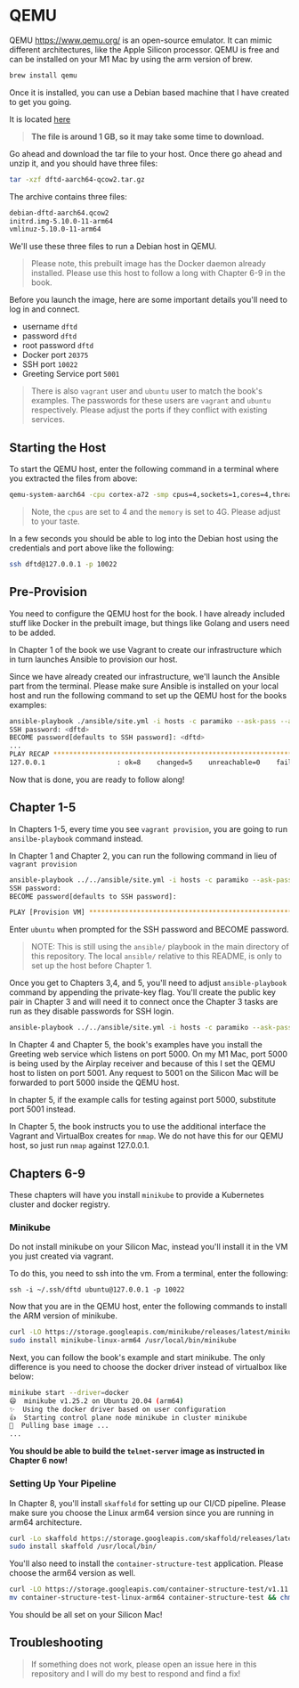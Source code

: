 # QEMU

QEMU https://www.qemu.org/ is an open-source emulator. It can mimic different architectures, like the Apple Silicon processor. QEMU is free and can be installed on your M1 Mac by using the arm version of brew.

```bash
brew install qemu
```

Once it is installed, you can use a Debian based machine that I have created to get you going.

It is located [here](https://dftd-qemu.sfo3.digitaloceanspaces.com/dftd-aarch64-qcow2.tar.gz)

> __The file is around 1 GB, so it may take some time to download.__

Go ahead and download the tar file to your host. Once there go ahead and unzip it, and you should have three files:

```bash
tar -xzf dftd-aarch64-qcow2.tar.gz
```

The archive contains three files:

```bash
debian-dftd-aarch64.qcow2
initrd.img-5.10.0-11-arm64
vmlinuz-5.10.0-11-arm64
```

We'll use these three files to run a Debian host in QEMU.

> Please note, this prebuilt image has the Docker daemon already installed.
> Please use this host to follow a long with Chapter 6-9 in the book.

Before you launch the image, here are some important details you'll need to log in and connect.

* username `dftd`
* password `dftd`
* root password `dftd`
* Docker port `20375`
* SSH port `10022`
* Greeting Service port `5001`

> There is also `vagrant` user and `ubuntu` user to match the book's examples. The passwords for these users are `vagrant` and `ubuntu` respectively.
> Please adjust the ports if they conflict with existing services.

## Starting the Host

To start the QEMU host, enter the following command in a terminal where you extracted the files from above:

```bash
qemu-system-aarch64 -cpu cortex-a72 -smp cpus=4,sockets=1,cores=4,threads=1 -machine virt,highmem=off -accel hvf -accel tcg,tb-size=2048 -m 4G -initrd initrd.img-5.10.0-11-arm64 -kernel vmlinuz-5.10.0-11-arm64 -append "root=/dev/vda2 console=ttyAMA0" -drive if=virtio,file=debian-dftd-aarch64.qcow2,format=qcow2,id=hd -net user,hostfwd=tcp::10022-:22,hostfwd=tcp::20375-:2375,hostfwd=tcp::5001-:5000 -net nic -device intel-hda -device hda-duplex -nographic
```

> Note, the `cpus` are set to 4 and the `memory` is set to 4G. Please adjust to your taste.

In a few seconds you should be able to log into the Debian host using the credentials and port above like the following:

```bash
ssh dftd@127.0.0.1 -p 10022
```

## Pre-Provision

You need to configure the QEMU host for the book. I have already included stuff like Docker in the prebuilt image, but things like Golang and users need to be added.

In Chapter 1 of the book we use Vagrant to create our infrastructure which in turn launches Ansible to provision our host.

Since we have already created our infrastructure, we'll launch the Ansible part from the terminal. Please make sure Ansible is installed on your local host and run the following command to set up the QEMU host for the books examples:

```bash
ansible-playbook ./ansible/site.yml -i hosts -c paramiko --ask-pass --ask-become-pass -u dftd
SSH password: <dftd>
BECOME password[defaults to SSH password]: <dftd>
...
PLAY RECAP ********************************************************************************************************************************************************************************************************************************************************************
127.0.0.1                  : ok=8    changed=5    unreachable=0    failed=0    skipped=0    rescued=0    ignored=0
```

Now that is done, you are ready to follow along!

## Chapter 1-5

In Chapters 1-5, every time you see `vagrant provision`, you are going to run `ansilbe-playbook` command instead.

In Chapter 1 and Chapter 2, you can run the following command in lieu of `vagrant provision`

```bash
ansible-playbook ../../ansible/site.yml -i hosts -c paramiko --ask-pass --ask-become-pass -u ubuntu
SSH password:
BECOME password[defaults to SSH password]:

PLAY [Provision VM] **************************************************************************************************************************************
```

Enter `ubuntu` when prompted for the SSH password and BECOME password.

> NOTE: This is still using the `ansible/` playbook in the main directory of this repository. The local `ansible/` relative to this README, is only to set up the host before Chapter 1.

Once you get to Chapters 3,4, and 5, you'll need to adjust `ansible-playbook` command by appending the private-key flag. You'll create the public key pair in Chapter 3 and will need it to connect once the Chapter 3 tasks are run as they disable passwords for SSH login.

```bash
ansible-playbook ../../ansible/site.yml -i hosts -c paramiko --ask-pass --ask-become-pass -u ubuntu --private-key ~/.ssh/dftd
```

In Chapter 4 and Chapter 5, the book's examples have you install the Greeting web service which listens on port 5000. On my M1 Mac, port 5000 is being used by the Airplay receiver and because of this I set the QEMU host to listen on port 5001. Any request to 5001 on the Silicon Mac will be forwarded to port 5000 inside the QEMU host.

In chapter 5, if the example calls for testing against port 5000, substitute port 5001 instead.

In Chapter 5, the book instructs you to use the additional interface the Vagrant and VirtualBox creates for `nmap`.
We do not have this for our QEMU host, so just run `nmap` against 127.0.0.1.

## Chapters 6-9

These chapters will have you install `minikube` to provide a Kubernetes cluster and docker registry.

### Minikube

Do not install minikube on your Silicon Mac, instead you'll install it in the VM you just created via vagrant.

To do this, you need to ssh into the vm. From a terminal, enter the following:

`ssh -i ~/.ssh/dftd ubuntu@127.0.0.1 -p 10022`

Now that you are in the QEMU host, enter the following commands to install the ARM version of minikube.

```bash
curl -LO https://storage.googleapis.com/minikube/releases/latest/minikube-linux-arm64
sudo install minikube-linux-arm64 /usr/local/bin/minikube
```

Next, you can follow the book's example and start minikube. The only difference is you need to choose the docker driver instead of virtualbox like below:

```bash
minikube start --driver=docker
😄  minikube v1.25.2 on Ubuntu 20.04 (arm64)
✨  Using the docker driver based on user configuration
👍  Starting control plane node minikube in cluster minikube
🚜  Pulling base image ...
...
```


__You should be able to build the `telnet-server` image as instructed in Chapter 6 now!__

### Setting Up Your Pipeline

In Chapter 8, you'll install `skaffold` for setting up our CI/CD pipeline.
Please make sure you choose the Linux arm64 version since you are running in arm64 architecture.

```bash
curl -Lo skaffold https://storage.googleapis.com/skaffold/releases/latest/skaffold-linux-arm64 && \
sudo install skaffold /usr/local/bin/
```

You'll also need to install the `container-structure-test` application. Please choose the arm64 version as well.

```bash
curl -LO https://storage.googleapis.com/container-structure-test/v1.11.0/container-structure-test-linux-arm64 && \
mv container-structure-test-linux-arm64 container-structure-test && chmod +x container-structure-test && sudo mv container-structure-test /usr/local/bin/
```

You should be all set on your Silicon Mac!

## Troubleshooting

> If something does not work, please open an issue here in this repository and I will do my best to respond and find a fix!
